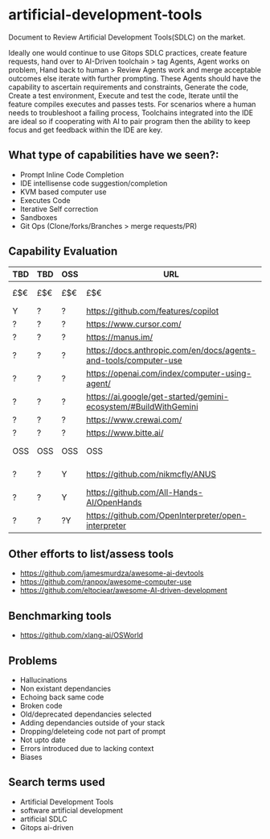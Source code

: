 # artificial-development-tools
Document to Review Artificial Development Tools(SDLC) on the market.

Ideally one would continue to use Gitops SDLC practices, create feature requests, hand over to AI-Driven toolchain > tag Agents, Agent works on problem, Hand back to human > Review Agents work and merge acceptable outcomes else iterate with further prompting. 
These Agents should have the capability to ascertain requirements and constraints, Generate the code, Create a test environment, Execute and test the code, Iterate until the feature compiles executes and passes tests.
For scenarios where a human needs to troubleshoot a failing process, Toolchains integrated into the IDE are ideal so if cooperating with AI to pair program then the ability to keep focus and get feedback within the IDE are key.

## What type of capabilities have we seen?:

- Prompt Inline Code Completion
- IDE intellisense code suggestion/completion
- KVM based computer use
- Executes Code
- Iterative Self correction
- Sandboxes
- Git Ops (Clone/forks/Branches > merge requests/PR)

## Capability Evaluation 

| TBD | TBD |	OSS |	URL |	Notes |
|---  |---  |---  |---  |---  |
| £$€	| £$€	| £$€ |	£$€	| Commercial Tools |
| Y | ? | ? | https://github.com/features/copilot | |
| ? | ? | ? | https://www.cursor.com/ | |
| ? | ? | ? | https://manus.im/ | |
| ? | ? | ? | https://docs.anthropic.com/en/docs/agents-and-tools/computer-use | |
| ? | ? | ? | https://openai.com/index/computer-using-agent/ | |
| ? | ? | ? | https://ai.google/get-started/gemini-ecosystem/#BuildWithGemini | |
| ? | ? | ? | https://www.crewai.com/ | |
| ? | ? | ? | https://www.bitte.ai/ | |
| OSS	| OSS |	OSS |	OSS | Open Source |
| ? | ? | Y | https://github.com/nikmcfly/ANUS | inspired by manus |
| ? | ? | Y | https://github.com/All-Hands-AI/OpenHands | |
| ? | ? | ?Y | https://github.com/OpenInterpreter/open-interpreter | |

## Other efforts to list/assess tools

- https://github.com/jamesmurdza/awesome-ai-devtools
- https://github.com/ranpox/awesome-computer-use
- https://github.com/eltociear/awesome-AI-driven-development

## Benchmarking tools

- https://github.com/xlang-ai/OSWorld

## Problems 

- Hallucinations
- Non existant dependancies
- Echoing back same code
- Broken code
- Old/deprecated dependancies selected
- Adding dependancies outside of your stack
- Dropping/deleteing code not part of prompt
- Not upto date
- Errors introduced due to lacking context
- Biases

## Search terms used

- Artificial Development Tools
- software artificial development
- artificial SDLC
- Gitops ai-driven
